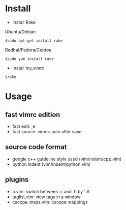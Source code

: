 # Install
* Install Rake

Ubuntu/Debian
```
$sudo apt-get install rake
```

Redhat/Fedora/Centos
```
$sudo yum install rake
```

* Install my_vimrc
```
$rake
```

Usage
=====
fast vimrc edition
------------------
* fast edit: ,e
* fast source .vimrc: auto after save

source code format
------------------
* google c++ guideline style used (vim/indent/cpp.vim)
* python indent (vim/indent/python.vim)

plugins
-------
* a.vim: switch between .c and .h by ':A' 
* taglist.vim: view tags in a window
* cscope_maps.vim: cscope mappings

